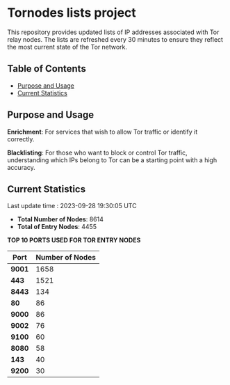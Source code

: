 # Tornodes lists project

This repository provides updated lists of IP addresses associated with Tor relay nodes. The lists are refreshed every 30 minutes to ensure they reflect the most current state of the Tor network.

## Table of Contents

- [Purpose and Usage](#purpose-and-usage)
- [Current Statistics](#current-statistics)


## Purpose and Usage

**Enrichment**: For services that wish to allow Tor traffic or identify it correctly.

**Blacklisting**: For those who want to block or control Tor traffic, understanding which IPs belong to Tor can be a starting point with a high accuracy.

## Current Statistics

Last update time : 2023-09-28 19:30:05 UTC

- **Total Number of Nodes**: 8614
- **Total of Entry Nodes**: 4455

**TOP 10 PORTS USED FOR TOR ENTRY NODES**

| **Port** | **Number of Nodes** |
|------|-----------------|
| **9001**   | 1658  |
| **443**   | 1521  |
| **8443**   | 134  |
| **80**   | 86  |
| **9000**   | 86  |
| **9002**   | 76  |
| **9100**   | 60  |
| **8080**   | 58  |
| **143**   | 40  |
| **9200**   | 30  |

